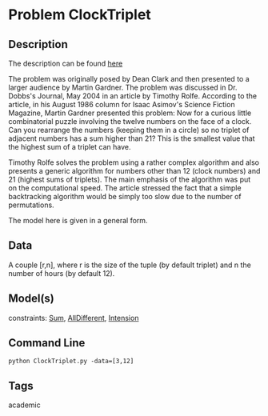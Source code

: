 # Problem ClockTriplet
## Description

The description can be found [here](http://www.f1compiler.com/samples/Dean%20Clark%27s%20Problem.f1.html)

The problem was originally posed by Dean Clark and then presented to a larger audience by Martin Gardner.
The problem was discussed in Dr. Dobbs's Journal, May 2004 in an article  by Timothy Rolfe.
According to the article, in his August 1986 column for Isaac Asimov's Science Fiction Magazine,
Martin Gardner presented this problem:
Now for a curious little combinatorial puzzle involving the twelve numbers on the face of a clock.
Can you rearrange the numbers (keeping them in a circle) so no triplet of adjacent numbers has a sum higher
than 21? This is the smallest value that the highest sum of a triplet can have.

Timothy Rolfe solves the problem using a rather complex algorithm and also presents a generic algorithm
for numbers other than 12 (clock numbers) and 21 (highest sums of triplets).
The main emphasis of the algorithm was put on the computational speed.
The article stressed the fact that a simple backtracking algorithm would be simply too slow
due to the number of permutations.

The model here is given in a general form.


## Data
A couple [r,n], where r is the size of the tuple (by default triplet) and n the number of hours (by default 12).

## Model(s)

  constraints: [Sum](http://pycsp.org/documentation/constraints/Sum), [AllDifferent](http://pycsp.org/documentation/constraints/AllDifferent), [Intension](http://pycsp.org/documentation/constraints/Intension)

## Command Line

```
python ClockTriplet.py -data=[3,12]
```

## Tags
 academic

